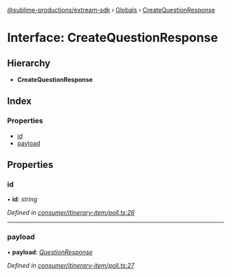 [@sublime-productions/extream-sdk](../README.md) › [Globals](../globals.md) › [CreateQuestionResponse](createquestionresponse.md)

# Interface: CreateQuestionResponse

## Hierarchy

* **CreateQuestionResponse**

## Index

### Properties

* [id](createquestionresponse.md#id)
* [payload](createquestionresponse.md#payload)

## Properties

###  id

• **id**: *string*

*Defined in [consumer/itinerary-item/poll.ts:26](https://github.com/Extream-SaaS/ex-sdk/blob/83ee764/src/consumer/itinerary-item/poll.ts#L26)*

___

###  payload

• **payload**: *[QuestionResponse](questionresponse.md)*

*Defined in [consumer/itinerary-item/poll.ts:27](https://github.com/Extream-SaaS/ex-sdk/blob/83ee764/src/consumer/itinerary-item/poll.ts#L27)*
